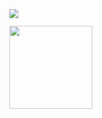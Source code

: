 
<img src="https://i.pinimg.com/originals/6a/c7/57/6ac7576758871443b78d2a557297bee6.gif" >

<p align="left"> 
</p>


<div>
  <a href="https://github.com/eoqthiago">
  <img height="150em" src="https://github-readme-stats-eight-theta.vercel.app/api/?username=eoqthiago&layout=compact&hide_border=true&theme=dracula&hide=html,css,scss,shell,sass&include_all_commits=true&count_private=true"/>
</div>
  


